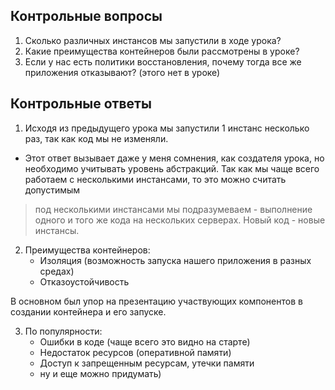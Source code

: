 ## Контрольные вопросы

1. Сколько различных инстансов мы запустили в ходе урока?
2. Какие преимущества контейнеров были рассмотрены в уроке?
3. Если у нас есть политики восстановления, почему тогда все же приложения отказывают? (этого нет в уроке)

## Контрольные ответы

1. Исходя из предыдущего урока мы запустили 1 инстанс несколько раз, так как код мы не изменяли.

- Этот ответ вызывает даже у меня сомнения, как создателя урока, но необходимо учитывать уровень абстракций. Так как мы чаще всего работаем с несколькими инстансами, то это можно считать допустимым

> под несколькими инстансами мы подразумеваем - выполнение одного и того же кода на нескольких серверах. Новый код - новые инстансы.

2. Преимущества контейнеров:
   - Изоляция (возможность запуска нашего приложения в разных средах)
   - Отказоустойчивость

В основном был упор на презентацию участвующих компонентов в создании контейнера и его запуске.

3. По популярности:
   - Ошибки в коде (чаще всего это видно на старте)
   - Недостаток ресурсов (оперативной памяти)
   - Доступ к запрещенным ресурсам, утечки памяти
   - ну и еще можно придумать)

